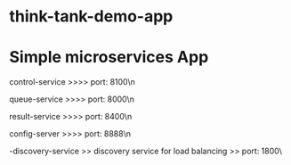 # think-tank-demo-app

# Simple microservices App


 control-service  >>>> port: 8100\n

 queue-service  >>>> port: 8000\n

 result-service >>>> port: 8400\n

 config-server >>>> port: 8888\n

 -discovery-service >> discovery service for load balancing >> port: 1800\



